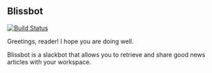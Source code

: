 ## Blissbot

[![Build Status](https://travis-ci.org/theAmbientOrange/blissbot.svg?branch=master)](https://travis-ci.org/theAmbientOrange/blissbot)

Greetings, reader! I hope you are doing well.

Blissbot is a slackbot that allows you to retrieve and share good news articles with your workspace.

